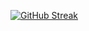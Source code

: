 [![GitHub Streak](https://github-readme-streak-stats.herokuapp.com/jatin1603=DenverCoder1)](https://git.io/streak-stats)
